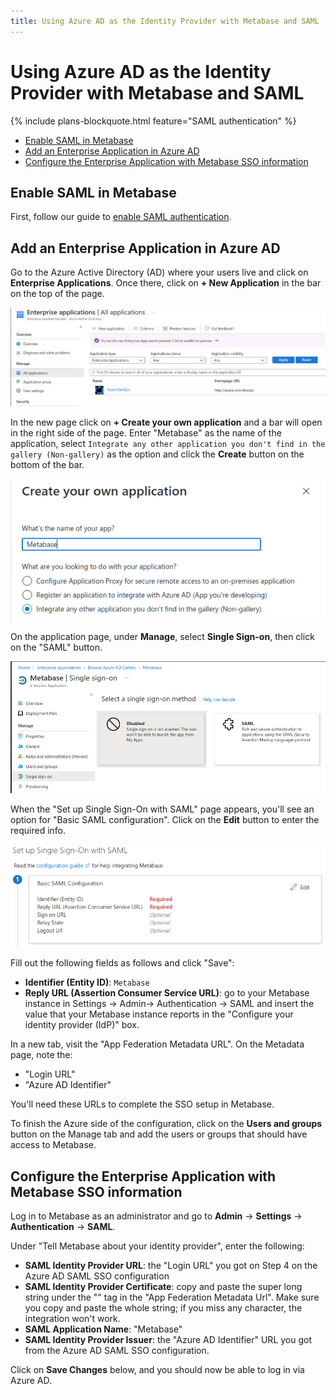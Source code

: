 ```yaml
---
title: Using Azure AD as the Identity Provider with Metabase and SAML
---
```


# Using Azure AD as the Identity Provider with Metabase and SAML

{% include plans-blockquote.html feature="SAML authentication" %}

- [Enable SAML in Metabase](#enable-saml-in-metabase)
- [Add an Enterprise Application in Azure AD](#add-an-enterprise-application-in-azure-ad)
- [Configure the Enterprise Application with Metabase SSO information](#configure-the-enterprise-application-with-metabase-sso-information)

## Enable SAML in Metabase

First, follow our guide to [enable SAML authentication](authenticating-with-saml.html).

## Add an Enterprise Application in Azure AD

Go to the Azure Active Directory (AD) where your users live and click on **Enterprise Applications**. Once there, click on **+ New Application** in the bar on the top of the page.

![AZEnterpriseApp](images/saml-azure-ad-enterprise-app.png)

In the new page click on **+ Create your own application** and a bar will open in the right side of the page. Enter "Metabase" as the name of the application, select `Integrate any other application you don't find in the gallery (Non-gallery)` as the option and click the **Create** button on the bottom of the bar.

![AZMetabaseApp](images/saml-azure-ad-create.png)

On the application page, under **Manage**, select **Single Sign-on**, then click on the "SAML" button.

![AZAppSAML](images/saml-azure-app-saml.png)

When the "Set up Single Sign-On with SAML" page appears, you'll see an option for "Basic SAML configuration". Click on the **Edit** button to enter the required info.

![AZAzureStep1](images/saml-azure-step-1.png)

Fill out the following fields as follows and click "Save":
- **Identifier (Entity ID)**: `Metabase`
- **Reply URL (Assertion Consumer Service URL)**: go to your Metabase instance in Settings -> Admin-> Authentication -> SAML and insert the value that your Metabase instance reports in the "Configure your identity provider (IdP)" box.

In a new tab, visit the "App Federation Metadata URL". On the Metadata page, note the:

- "Login URL"
- "Azure AD Identifier" 

You'll need these URLs to complete the SSO setup in Metabase.

To finish the Azure side of the configuration, click on the **Users and groups** button on the Manage tab and add the users or groups that should have access to Metabase.

## Configure the Enterprise Application with Metabase SSO information

Log in to Metabase as an administrator and go to **Admin** -> **Settings** -> **Authentication** -> **SAML**.

Under "Tell Metabase about your identity provider", enter the following:

- **SAML Identity Provider URL**: the "Login URL" you got on Step 4 on the Azure AD SAML SSO configuration 
- **SAML Identity Provider Certificate**: copy and paste the super long string under the "<X509Certificate>" tag in the "App Federation Metadata Url". Make sure you copy and paste the whole string; if you miss any character, the integration won't work.
- **SAML Application Name**: "Metabase"
- **SAML Identity Provider Issuer**: the "Azure AD Identifier" URL you got from the Azure AD SAML SSO configuration.

Click on **Save Changes** below, and you should now be able to log in via Azure AD.
